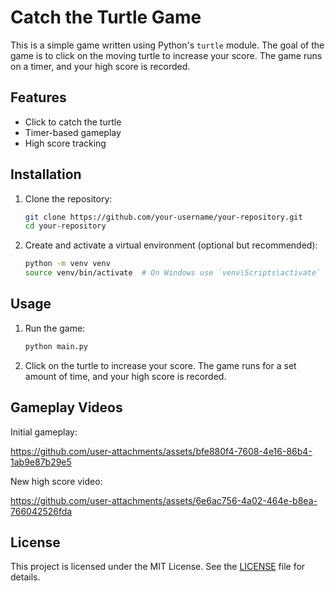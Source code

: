 # Catch the Turtle Game

This is a simple game written using Python's `turtle` module. The goal of the game is to click on the moving turtle to increase your score. The game runs on a timer, and your high score is recorded.

## Features

- Click to catch the turtle
- Timer-based gameplay
- High score tracking

## Installation

1. Clone the repository:

    ```bash
    git clone https://github.com/your-username/your-repository.git
    cd your-repository
    ```

2. Create and activate a virtual environment (optional but recommended):

    ```bash
    python -m venv venv
    source venv/bin/activate  # On Windows use `venv\Scripts\activate`
    ```

## Usage

1. Run the game:

    ```bash
    python main.py
    ```

2. Click on the turtle to increase your score. The game runs for a set amount of time, and your high score is recorded.


## Gameplay Videos
Initial gameplay:

https://github.com/user-attachments/assets/bfe880f4-7608-4e16-86b4-1ab9e87b29e5

New high score video:

https://github.com/user-attachments/assets/6e6ac756-4a02-464e-b8ea-766042526fda



## License

This project is licensed under the MIT License. See the [LICENSE](LICENSE) file for details.
